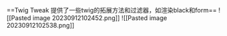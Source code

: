 ==Twig Tweak 提供了一些twig的拓展方法和过滤器，如渲染black和form==
![[Pasted image 20230912102452.png]]
![[Pasted image 20230912102538.png]]